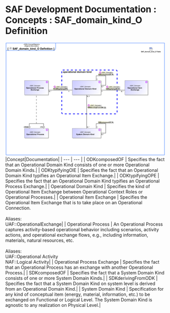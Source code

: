 # SAF Development Documentation : Concepts : SAF_domain_kind_O Definition 
![SAF_domain_kind_O Definition.svg](./diagrams/SAF_domain_kind_O-Definition.svg)
|Concept|Documentation|
| --- | --- |
| ODKcomposedOF | Specifies the fact that an Operational Domain Kind consists of one or more Operational Domain Kinds.|
| ODKtypifyingOIE | Specifies the fact that an Operational Domain Kind typifies an Operational Item Exchange.|
| ODKtypifyingOPE | Specifies the fact that an Operational Domain Kind typifies an Operational Process Exchange.|
| Operational Domain Kind | Specifies the kind of Operational Item Exchange between Operational Context Roles or Operational Processes.|
| Operational Item Exchange | Specifies the Operational Item Exchange that is to take place on an Operational Connection.<br><br>Aliases:<br>UAF::OperationalExchange|
| Operational Process | An Operational Process captures activity-based operational behavior including scenarios, activity actions, and operational exchange flows, e.g., including information, materials, natural resources, etc.<br><br>Aliases:<br>UAF::Operational Activity<br>NAF::Logical Activity|
| Operational Process Exchange | Specifies the fact that an Operational Process has an exchange with another Operational Process.|
| SDKcomposedOF | Specifies the fact that a System Domain Kind consists of one or more System Domain Kinds.|
| SDKderivingFromODK | Specifies the fact that a System Domain Kind on system level is derived from an Operational Domain Kind.|
| System Domain Kind | Specification for any kind of conceptual item (energy, material, information, etc.) to be exchanged on Functional or Logical Level. The System Domain Kind is agnostic to any realization on Physical Level.|
